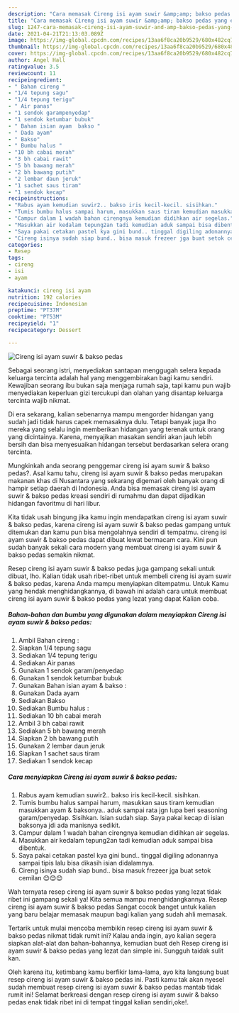 ```yaml
---
description: "Cara memasak Cireng isi ayam suwir &amp;amp; bakso pedas yang enak dan Mudah Dibuat"
title: "Cara memasak Cireng isi ayam suwir &amp;amp; bakso pedas yang enak dan Mudah Dibuat"
slug: 1247-cara-memasak-cireng-isi-ayam-suwir-and-amp-bakso-pedas-yang-enak-dan-mudah-dibuat
date: 2021-04-21T21:13:03.089Z
image: https://img-global.cpcdn.com/recipes/13aa6f8ca20b9529/680x482cq70/cireng-isi-ayam-suwir-bakso-pedas-foto-resep-utama.jpg
thumbnail: https://img-global.cpcdn.com/recipes/13aa6f8ca20b9529/680x482cq70/cireng-isi-ayam-suwir-bakso-pedas-foto-resep-utama.jpg
cover: https://img-global.cpcdn.com/recipes/13aa6f8ca20b9529/680x482cq70/cireng-isi-ayam-suwir-bakso-pedas-foto-resep-utama.jpg
author: Angel Hall
ratingvalue: 3.5
reviewcount: 11
recipeingredient:
- " Bahan cireng "
- "1/4 tepung sagu"
- "1/4 tepung terigu"
- " Air panas"
- "1 sendok garampenyedap"
- "1 sendok ketumbar bubuk"
- " Bahan isian ayam  bakso "
- " Dada ayam"
- " Bakso"
- " Bumbu halus "
- "10 bh cabai merah"
- "3 bh cabai rawit"
- "5 bh bawang merah"
- "2 bh bawang putih"
- "2 lembar daun jeruk"
- "1 sachet saus tiram"
- "1 sendok kecap"
recipeinstructions:
- "Rabus ayam kemudian suwir2.. bakso iris kecil-kecil. sisihkan."
- "Tumis bumbu halus sampai harum, masukkan saus tiram kemudian masukkan ayam &amp; baksonya.. aduk sampai rata jgn lupa beri seasoning garam/penyedap. Sisihkan. Isian sudah siap. Saya pakai kecap di isian baksonya jdi ada manisnya sedikit."
- "Campur dalam 1 wadah bahan cirengnya kemudian didihkan air segelas."
- "Masukkan air kedalam tepung2an tadi kemudian aduk sampai bisa dibentuk."
- "Saya pakai cetakan pastel kya gini bund.. tinggal digiling adonannya sampai tipis lalu bisa dikasih isian didalamnya."
- "Cireng isinya sudah siap bund.. bisa masuk frezeer jga buat setok cemilan 😊😊😊"
categories:
- Resep
tags:
- cireng
- isi
- ayam

katakunci: cireng isi ayam 
nutrition: 192 calories
recipecuisine: Indonesian
preptime: "PT37M"
cooktime: "PT53M"
recipeyield: "1"
recipecategory: Dessert

---
```



![Cireng isi ayam suwir &amp; bakso pedas](https://img-global.cpcdn.com/recipes/13aa6f8ca20b9529/680x482cq70/cireng-isi-ayam-suwir-bakso-pedas-foto-resep-utama.jpg)

Sebagai seorang istri, menyediakan santapan menggugah selera kepada keluarga tercinta adalah hal yang menggembirakan bagi kamu sendiri. Kewajiban seorang ibu bukan saja menjaga rumah saja, tapi kamu pun wajib menyediakan keperluan gizi tercukupi dan olahan yang disantap keluarga tercinta wajib nikmat.

Di era  sekarang, kalian sebenarnya mampu mengorder hidangan yang sudah jadi tidak harus capek memasaknya dulu. Tetapi banyak juga lho mereka yang selalu ingin memberikan hidangan yang terenak untuk orang yang dicintainya. Karena, menyajikan masakan sendiri akan jauh lebih bersih dan bisa menyesuaikan hidangan tersebut berdasarkan selera orang tercinta. 



Mungkinkah anda seorang penggemar cireng isi ayam suwir &amp; bakso pedas?. Asal kamu tahu, cireng isi ayam suwir &amp; bakso pedas merupakan makanan khas di Nusantara yang sekarang digemari oleh banyak orang di hampir setiap daerah di Indonesia. Anda bisa memasak cireng isi ayam suwir &amp; bakso pedas kreasi sendiri di rumahmu dan dapat dijadikan hidangan favoritmu di hari libur.

Kita tidak usah bingung jika kamu ingin mendapatkan cireng isi ayam suwir &amp; bakso pedas, karena cireng isi ayam suwir &amp; bakso pedas gampang untuk ditemukan dan kamu pun bisa mengolahnya sendiri di tempatmu. cireng isi ayam suwir &amp; bakso pedas dapat dibuat lewat bermacam cara. Kini pun sudah banyak sekali cara modern yang membuat cireng isi ayam suwir &amp; bakso pedas semakin nikmat.

Resep cireng isi ayam suwir &amp; bakso pedas juga gampang sekali untuk dibuat, lho. Kalian tidak usah ribet-ribet untuk membeli cireng isi ayam suwir &amp; bakso pedas, karena Anda mampu menyiapkan ditempatmu. Untuk Kamu yang hendak menghidangkannya, di bawah ini adalah cara untuk membuat cireng isi ayam suwir &amp; bakso pedas yang lezat yang dapat Kalian coba.

<!--inarticleads1-->

##### Bahan-bahan dan bumbu yang digunakan dalam menyiapkan Cireng isi ayam suwir &amp; bakso pedas:

1. Ambil  Bahan cireng :
1. Siapkan 1/4 tepung sagu
1. Sediakan 1/4 tepung terigu
1. Sediakan  Air panas
1. Gunakan 1 sendok garam/penyedap
1. Gunakan 1 sendok ketumbar bubuk
1. Gunakan  Bahan isian ayam &amp; bakso :
1. Gunakan  Dada ayam
1. Sediakan  Bakso
1. Sediakan  Bumbu halus :
1. Sediakan 10 bh cabai merah
1. Ambil 3 bh cabai rawit
1. Sediakan 5 bh bawang merah
1. Siapkan 2 bh bawang putih
1. Gunakan 2 lembar daun jeruk
1. Siapkan 1 sachet saus tiram
1. Sediakan 1 sendok kecap




<!--inarticleads2-->

##### Cara menyiapkan Cireng isi ayam suwir &amp; bakso pedas:

1. Rabus ayam kemudian suwir2.. bakso iris kecil-kecil. sisihkan.
1. Tumis bumbu halus sampai harum, masukkan saus tiram kemudian masukkan ayam &amp; baksonya.. aduk sampai rata jgn lupa beri seasoning garam/penyedap. Sisihkan. Isian sudah siap. Saya pakai kecap di isian baksonya jdi ada manisnya sedikit.
1. Campur dalam 1 wadah bahan cirengnya kemudian didihkan air segelas.
1. Masukkan air kedalam tepung2an tadi kemudian aduk sampai bisa dibentuk.
1. Saya pakai cetakan pastel kya gini bund.. tinggal digiling adonannya sampai tipis lalu bisa dikasih isian didalamnya.
1. Cireng isinya sudah siap bund.. bisa masuk frezeer jga buat setok cemilan 😊😊😊




Wah ternyata resep cireng isi ayam suwir &amp; bakso pedas yang lezat tidak ribet ini gampang sekali ya! Kita semua mampu menghidangkannya. Resep cireng isi ayam suwir &amp; bakso pedas Sangat cocok banget untuk kalian yang baru belajar memasak maupun bagi kalian yang sudah ahli memasak.

Tertarik untuk mulai mencoba membikin resep cireng isi ayam suwir &amp; bakso pedas nikmat tidak rumit ini? Kalau anda ingin, ayo kalian segera siapkan alat-alat dan bahan-bahannya, kemudian buat deh Resep cireng isi ayam suwir &amp; bakso pedas yang lezat dan simple ini. Sungguh taidak sulit kan. 

Oleh karena itu, ketimbang kamu berfikir lama-lama, ayo kita langsung buat resep cireng isi ayam suwir &amp; bakso pedas ini. Pasti kamu tak akan nyesel sudah membuat resep cireng isi ayam suwir &amp; bakso pedas mantab tidak rumit ini! Selamat berkreasi dengan resep cireng isi ayam suwir &amp; bakso pedas enak tidak ribet ini di tempat tinggal kalian sendiri,oke!.

